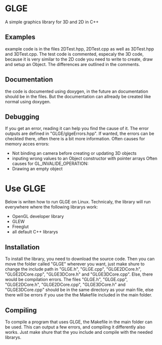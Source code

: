 # GLGE
A simple graphics library for 3D and 2D in C++ 

## Examples
example code is in the files 2DTest.hpp, 2DTest.cpp as well as 3DTest.hpp and 3DTest.cpp. 
The test code is commented, especaly the 3D code, because it is very similar to the
2D code you need to write to create, draw and setup an Object. The differences are
outlined in the comments. 

## Documentation
the code is documented using doxygen, in the future an documentation should be in
the files. But the documentation can allready be created like normal using doxygen. 

## Debugging
If you get an error, reading it can help you find the cause of it. The error outputs
are defined in "GLGE/glgeErrors.hpp". If wanted, the errors can be checkted there, 
often there is a bit more information. 
Often causes for memory acces errors:
- Not binding an camera before creating or updating 3D objects
- inputing wrong values to an Object constructor with pointer arrays
Often causes for GL_INVALIDE_OPERATION:
- Drawing an empty object

# Use GLGE
Below is writen how to run GLGE on Linux. 
Technicaly, the library will run everywhere where the following librarys work:
- OpenGL developer library
- GLEW
- Freeglut
- all default C++ librarys

## Installation
To install the library, you need to download the source code. Then you can move the
folder called "GLGE" wherever you want, just make shure to change the include path in
"GLGE.h", "GLGE.cpp", "GLGE2DCore.h", "GLGE2DCore.cpp", "GLGE3DCore.h" and "GLGE3DCore.cpp". 
Else, there would be compilation errors. 
The files "GLGE.h", "GLGE.cpp", "GLGE2DCore.h", "GLGE2DCore.cpp", "GLGE3DCore.h" and
"GLGE3DCore.cpp" should be in the same directory as your main file, else there will be errors
if you use the the Makefile included in the main folder. 

## Compiling
To compile a program that uses GLGE, the Makefile in the main folder can be used. This can
output a few errors, and compiling it differently also works. Just make shure that the you
include and compile with the needed librarys. 
